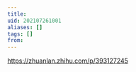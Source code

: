 ```yaml
---
title: 
uid: 202107261001
aliases: []
tags: []
from: 
---
```

https://zhuanlan.zhihu.com/p/393127245